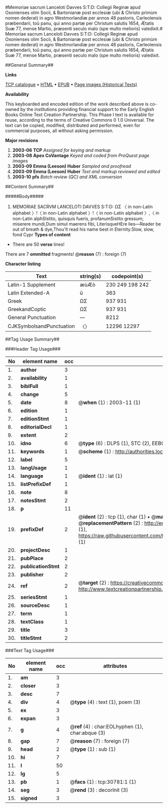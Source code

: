 #Memoriae sacrum Lanceloti Davves S:T:D: Collegii Reginæ apud Oxonienses olim Socii, & Bartonianæ post ecclesiæ (ubi & Christo primùm nomen dederat) in agro Westmorlandiæ per annos 48 pastoris, Carleolensis præbendarii, toū panu, qui anno partæ per Christum salutis 1654, Ætatis Suæ 77, mense Martio, præsenti seculo malo (spe multo melioris) valedixit.#
Memoriae sacrum Lanceloti Davves S:T:D: Collegii Reginæ apud Oxonienses olim Socii, & Bartonianæ post ecclesiæ (ubi & Christo primùm nomen dederat) in agro Westmorlandiæ per annos 48 pastoris, Carleolensis præbendarii, toū panu, qui anno partæ per Christum salutis 1654, Ætatis Suæ 77, mense Martio, præsenti seculo malo (spe multo melioris) valedixit.

##General Summary##

**Links**

[TCP catalogue](http://www.ota.ox.ac.uk/tcp/)  • 
[HTML](http://tei.it.ox.ac.uk/tcp/Texts-HTML/free/A50/A50592.html)  • 
[EPUB](http://tei.it.ox.ac.uk/tcp/Texts-EPUB/free/A50/A50592.epub) • 
[Page images (Historical Texts)](https://data.historicaltexts.jisc.ac.uk/view?pubId=eebo-99826379e&pageId=eebo-99826379e-30781-1)

**Availability**

This keyboarded and encoded edition of the
	       work described above is co-owned by the institutions
	       providing financial support to the Early English Books
	       Online Text Creation Partnership. This Phase I text is
	       available for reuse, according to the terms of Creative
	       Commons 0 1.0 Universal. The text can be copied,
	       modified, distributed and performed, even for
	       commercial purposes, all without asking permission.

**Major revisions**

1. __2003-06__ __TCP__ *Assigned for keying and markup*
1. __2003-08__ __Apex CoVantage__ *Keyed and coded from ProQuest page images*
1. __2003-09__ __Emma (Leeson) Huber__ *Sampled and proofread*
1. __2003-09__ __Emma (Leeson) Huber__ *Text and markup reviewed and edited*
1. __2003-10__ __pfs__ *Batch review (QC) and XML conversion*

##Content Summary##

#####Body#####

1. MEMORIAE SACRVM LANCELOTI DAVVES S:T:D:
ΩΣ 〈 in non-Latin alphabet 〉!〈 in non-Latin alphabet 〉!〈 in non-Latin alphabet 〉,〈 in non-Latin alphSIstito, quisquis fueris, profanumSistito gressum; miserere mundi,Dum simul maerens fibi, LiterisqueHEre lies—Reader be out of breath & dye,Thou'lt read his name best in Eternity.Slow, slow, fond Cypr
**Types of content**

  * There are 50 **verse** lines!

There are 7 **ommitted** fragments! 
 @__reason__ (7) : foreign (7)

**Character listing**


|Text|string(s)|codepoint(s)|
|---|---|---|
|Latin-1 Supplement|æùÆò|230 249 198 242|
|Latin Extended-A|ū|363|
|Greek|ΩΣ|937 931|
|GreekandCoptic|ΩΣ|937 931|
|General Punctuation|—|8212|
|CJKSymbolsandPunctuation|〈〉|12296 12297|

##Tag Usage Summary##

###Header Tag Usage###

|No|element name|occ|attributes|
|---|---|---|---|
|1.|__author__|3||
|2.|__availability__|1||
|3.|__biblFull__|1||
|4.|__change__|5||
|5.|__date__|8| @__when__ (1) : 2003-11 (1)|
|6.|__edition__|1||
|7.|__editionStmt__|1||
|8.|__editorialDecl__|1||
|9.|__extent__|2||
|10.|__idno__|6| @__type__ (6) : DLPS (1), STC (2), EEBO-CITATION (1), PROQUEST (1), VID (1)|
|11.|__keywords__|1| @__scheme__ (1) : http://authorities.loc.gov/ (1)|
|12.|__label__|5||
|13.|__langUsage__|1||
|14.|__language__|1| @__ident__ (1) : lat (1)|
|15.|__listPrefixDef__|1||
|16.|__note__|8||
|17.|__notesStmt__|2||
|18.|__p__|11||
|19.|__prefixDef__|2| @__ident__ (2) : tcp (1), char (1)  •  @__matchPattern__ (2) : ([0-9\-]+):([0-9IVX]+) (1), (.+) (1)  •  @__replacementPattern__ (2) : http://eebo.chadwyck.com/downloadtiff?vid=$1&page=$2 (1), https://raw.githubusercontent.com/textcreationpartnership/Texts/master/tcpchars.xml#$1 (1)|
|20.|__projectDesc__|1||
|21.|__pubPlace__|2||
|22.|__publicationStmt__|2||
|23.|__publisher__|2||
|24.|__ref__|2| @__target__ (2) : https://creativecommons.org/publicdomain/zero/1.0/ (1), http://www.textcreationpartnership.org/docs/. (1)|
|25.|__seriesStmt__|1||
|26.|__sourceDesc__|1||
|27.|__term__|1||
|28.|__textClass__|1||
|29.|__title__|3||
|30.|__titleStmt__|2||


###Text Tag Usage###

|No|element name|occ|attributes|
|---|---|---|---|
|1.|__am__|3||
|2.|__closer__|3||
|3.|__desc__|7||
|4.|__div__|4| @__type__ (4) : text (1), poem (3)|
|5.|__ex__|3||
|6.|__expan__|3||
|7.|__g__|4| @__ref__ (4) : char:EOLhyphen (1), char:abque (3)|
|8.|__gap__|7| @__reason__ (7) : foreign (7)|
|9.|__head__|2| @__type__ (1) : sub (1)|
|10.|__hi__|7||
|11.|__l__|50||
|12.|__lg__|5||
|13.|__pb__|1| @__facs__ (1) : tcp:30781:1 (1)|
|14.|__seg__|3| @__rend__ (3) : decorInit (3)|
|15.|__signed__|3||
